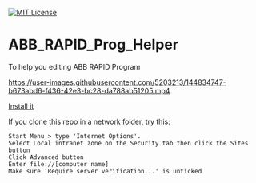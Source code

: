 [![MIT License](https://img.shields.io/badge/license-MIT-blue.svg?style=for-the-badge)](https://github.com/DenisFR/ABB_RAPID_Prog_Helper/blob/master/LICENSE)
# ABB_RAPID_Prog_Helper
To help you editing ABB RAPID Program

https://user-images.githubusercontent.com/5203213/144834747-b673abd6-f436-42e3-bc28-da788ab51205.mp4

[Install it](https://htmlpreview.github.io/?https://raw.githubusercontent.com/DenisFR/ABB_RAPID_Prog_Helper/main/ABB_RAPID_Prog_Helper/bin/publish/Publish.html)


If you clone this repo in a network folder, try this:

    Start Menu > type 'Internet Options'.
    Select Local intranet zone on the Security tab then click the Sites button
    Click Advanced button
    Enter file://[computer name]
    Make sure 'Require server verification...' is unticked
    